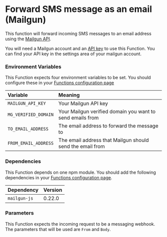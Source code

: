 # Forward SMS message as an email (Mailgun)

This function will forward incoming SMS messages to an email address using the [Mailgun API](https://documentation.mailgun.com/en/latest/api_reference.html).

You will need a Mailgun account and an [API key](https://app.mailgun.com/app/account/security/api_keys) to use this Function. You can find your API key in the settings area of your mailgun account.

### Environment Variables

This Function expects four environment variables to be set. You should configure these in your [Functions configuration page](https://www.twilio.com/console/runtime/functions/configure)

| Variable             | Meaning                                                   |
| :------------------- | :-------------------------------------------------------- |
| `MAILGUN_API_KEY`    | Your Mailgun API key                                      |
| `MG_VERIFIED_DOMAIN` | Your Mailgun verified domain you want to send emails from |
| `TO_EMAIL_ADDRESS`   | The email address to forward the message to               |
| `FROM_EMAIL_ADDRESS` | The email address that Mailgun should send the email from |

### Dependencies

This Function depends on one npm module. You should add the following dependencies in your [Functions configuration page](https://www.twilio.com/console/runtime/functions/configure).

| Dependency   | Version |
| :----------- | :------ |
| `mailgun-js` | 0.22.0  |

### Parameters

This Function expects the incoming request to be a messaging webhook. The parameters that will be used are `From` and `Body`.
